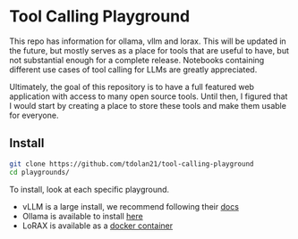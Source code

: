 # Tool Calling Playground

This repo has information for ollama, vllm and lorax. This will be updated in the future, but mostly serves as a place for tools that are useful to have, but not substantial enough for a complete release. Notebooks containing different use cases of tool calling for LLMs are greatly appreciated. 

Ultimately, the goal of this repository is to have a full featured web application with access to many open source tools. Until then, I figured that I would start by creating a place to store these tools and make them usable for everyone. 

## Install 

```bash
git clone https://github.com/tdolan21/tool-calling-playground
cd playgrounds/
```
To install, look at each specific playground. 

+ vLLM is a large install, we recommend following their [docs](https://docs.vllm.ai/en/latest/getting_started/installation.html) 
+ Ollama is available to install [here](https://ollama.com/)
+ LoRAX is available as a [docker container](https://loraexchange.ai/)

